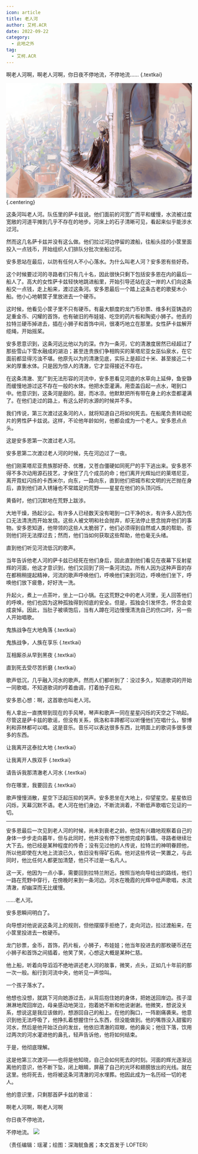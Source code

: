 ```yaml
---
icon: article
title: 老人河
author: 艾柯.ACR
date: 2022-09-22
category:
  - 此地之外
tag:
  - 艾柯.ACR
---
```


啊老人河啊，啊老人河啊，你日夜不停地流，不停地流…… {.textkai}

<!-- more -->

![](./res/illustration/老人河.webp) {.centering}

这条河叫老人河。队伍里的萨卡兹说。他们面前的河宽广而平和缓慢，水流被过度宽敞的河道平摊到几乎不存在的地步。河床上的石子清晰可见，看起来似乎能涉水过河。

然而这几名萨卡兹并没有这么做。他们拉过河边停留的渡船，往船头挂的小筐里面投入一点钱币，开始组织人们排队分批次坐船过河。

安多恩站在最后，以防有任何人不小心落水。为什么叫老人河？安多恩有些好奇。

这个时候要过河的寻路者们只有几十名，因此很快只剩下包括安多恩在内的最后一船人了。高大的女性萨卡兹轻快地跳进船里，开始引导还站在这一岸的人们向这条船交一点钱，走上船来，渡过这条河。安多恩最后一个踏上这条古老的歌斐木小船。他小心地朝筐子里放进去一个硬币。

这时候，他看见小筐子里不只有硬币。有最大额度的龙门币钞票、维多利亚铸造的足重金币、闪耀的首饰，也有破旧的布娃娃、吃空的药片板和陶瓷小狮子。他丢的拉特兰硬币掉进去，插在小狮子和首饰中间，很凑巧地立在那里。女性萨卡兹解开缆绳，开始摇桨。

安多恩意识到，这条河远比他以为的深。作为一条河，它的清澈度居然已经超过了那些雪山下雪水融成的湖泊；甚至连贵族们争相购买的莱塔尼亚女巫仙泉水，在它面前都显得污浊不堪。他原先以为的清澈见底，实际上是超过十米、甚至接近二十米的厚重水体。只是因为惊人的清澈，它才显得接近不存在。

在这条清澈、宽广到无法形容的河流中，安多恩看见河底的水草向上延伸，鱼安静而缓慢地游过这不存在一般的水体。他把水壶灌满，用壶盖舀起一点水，喝到口中。他意识到，这条河是甜的。甜，而冰凉。他默默把所有带在身上的水壶都灌满了。在他们走过的路上，有这么好的水源的时候并不多。

我们传说，第三次渡过这条河的人，就将知道自己将如何死去。在船尾负责转动舵片的男性萨卡兹说。这样，不论他年龄如何，他都会成为一个老人。安多恩点点头。

这是安多恩第一次渡过老人河。



安多恩第二次渡过老人河的时候，先在河边过了一夜。

他们刚莱塔尼亚贵族那好奇、优雅，又苍白僵硬如同死尸的手下逃出来。安多恩不得不多次动用源石技艺，才保住了几个成员的命；他们离开光辉灿烂的莱塔尼亚，离开霓虹闪烁的卡西米尔，向东，一路向东，直到他们把城市和文明的光芒抛在身后，直到他们进入锈锤也不常踏足的荒野——星星在他们的头顶闪烁。

黄昏时，他们沉默地在荒野上跋涉。

大地干燥，扬起沙尘。有许多人已经数天没有喝到一口干净的水，有许多人因为伤口无法清洗而开始发烧。这些人被文明和社会抛弃，却无法停止思念抛弃他们的事物。安多恩知道，他带领的这些人太脆弱了，他们必须得到自然或人类的帮助，否则他们将无法撑过去；然而，他们当如何获取这些帮助，他也毫无头绪。

直到他们听见河流低沉的歌声。

当年告诉他老人河的萨卡兹已经死在他们身后，因此直到他们看见在夜幕下反射星辉的河面，他这才意识到，他们又回到了同一条河流边。所有人因为这种声音的存在都稍稍提起精神，河流的歌声呼唤他们，呼唤他们来到河边，呼唤他们坐下，呼唤他们放下疲惫，好好洗一洗。

升起火，煮上一点茶叶，坐上一口小锅。在这荒野之中的老人河里，无人回答他们的呼唤，他们也因为这种孤独得到彻底的安全。但是，孤独会引发怀念，怀念会变成哀悼。因此，当肚子被填饱后，当有人蹲在河边慢慢清洗自己的伤口时，另一些人开始唱歌。

鬼族战争在大地角落 {.textkai}

鬼族战争，人族在享乐 {.textkai}

互相厮杀从早到黑夜 {.textkai}

直到死去受尽苦折磨 {.textkai}

歌声低沉，几乎融入河水的歌声。然而人们都听到了：没过多久，知道歌词的开始一同歌唱，不知道歌词的哼着曲调，打着拍子应和。

安多恩心想：啊，这首歌也叫老人河。

有人拿出一直携带到现在的手风琴，琴声和歌声一同在星星闪烁的天空之下响起。尽管这是萨卡兹的歌谣，但没有关系，佩洛和丰蹄都可以听懂他们在唱什么，黎博利和菲林都可以唱。这是音乐。音乐可以表达很多东西，比明面上的歌词多很多很多的东西。

让我离开这泰拉大地 {.textkai}

让我离开人族双手 {.textkai}

请告诉我那清澈老人河水 {.textkai}

你在哪里，我要回去 {.textkai}

歌声慢慢消散，星空下泛起压抑的哭声。安多恩坐在大地上，仰望星空。星星依旧闪烁，天幕沉默不语。老人河在他们身边，不断流淌着，不断低声歌唱它见证的一切。

---

安多恩最后一次见到老人河的时候，尚未到衰老之龄。他饶有兴趣地观察着自己的身体一步步走向暮年，但与此同时，他并没有停下他想完成的事情。寻路者继续壮大下去。他已经是某种程度的传奇；没有见过他的人传说，拉特兰的神明眷顾他，所以他即使在大地上流浪已久，依旧没有得矿石病。他对这些传说一笑置之，与此同时，他比任何人都更加清楚，他只不过是一名凡人。

这一天，他因为一点小事，需要回到拉特兰附近。按照当地向导给出的路线，他们一路在荒野中穿行，在傍晚时来到一条河边。河水在晚霞的光辉中低声歌唱，水流清澈，却幽深而无比缓慢。

……老人河。

安多恩瞬间明白了。

向导想对他说说这条河上的规则，但他摆摆手拒绝了，走向河边，拉过渡船来，在小筐里投进去一枚硬币。

龙门钞票，金币，首饰，药片板，小狮子，布娃娃；他当年投进去的那枚硬币还在小狮子和首饰之间插着，他笑了笑，心想这大概是某种仁慈。

他上船，听着向导滔滔不绝地讲述老人河的故事，微笑，点头，正如几十年前的那一次一般。船行到河流中央，他听见一声惊叫。

一个孩子落水了。

他想也没想，就跳下河向她游过去，从背后抱住她的身体，把她送回岸边。孩子湿淋淋地爬回岸边，母亲感动地哭泣，抱着她不断和他说谢谢。他微笑，想说没关系，想说这是我应该做的，想游回自己的船上。在他的胸口，一阵剧痛袭来。他意识到他无法呼吸了，他挣扎着想握住什么东西，但没能做到。他的嘴唇没入甜蜜的河水，然后是他开始泛白的发丝，他依旧清澈的双眼，他的鼻尖；他往下落，饮用过两次的河水灌进他的鼻孔，轻声告诉他，他将如何结束。

于是，他彻底理解。

这是他第三次渡河——也将是他知晓，自己会如何死去的时刻。河面的辉光逐渐远离他的意识，他不断下坠，闭上眼睛，屏蔽了自己的光环和翅膀放出的光线。就在这里。他将死去，他将被这条河清澈的河水埋葬。他因此成为一名历经一切的老人。

他的意识里，只剩那首萨卡兹的歌谣：

啊老人河啊，啊老人河啊

你日夜不停地流，

不停地流。
![](/eod.png)

（责任编辑：瑶濯；绘图：深海鱿鱼酱；本文首发于 LOFTER）

<ArticleAd />